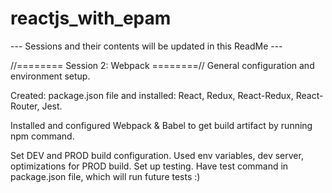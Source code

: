 # reactjs_with_epam

--- Sessions and their contents will be updated in this ReadMe ---



//======== Session 2: Webpack ========//
General configuration and environment setup.

Created: 
package.json file 
and 
installed: 
React, Redux, React-Redux, React-Router, Jest. 

Installed and configured Webpack & Babel to get build artifact by running npm command.

Set DEV and PROD build configuration. 
Used env variables, dev server, optimizations for PROD build. 
Set up testing. Have test command in package.json file, which will run future tests :)
